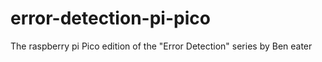 # error-detection-pi-pico
The raspberry pi Pico edition of the "Error Detection" series by Ben eater

